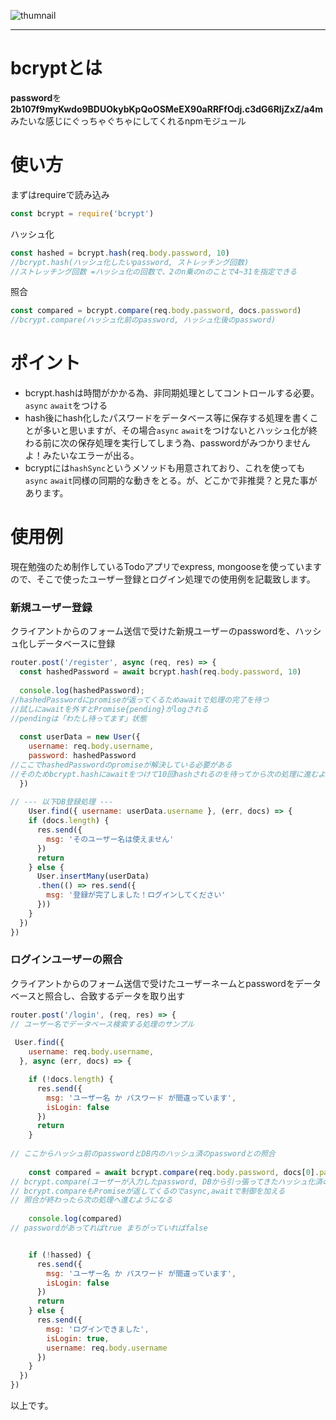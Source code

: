 <!-- 2021-08-15 07:17:35 -->
<!-- プログラミング -->
<!-- Node.js, npm -->
![thumnail](img/pc/nodejs.png)
***

# bcryptとは
**password**を**2b$10$7f9myKwdo9BDUOkybKpQoOSMeEX90aRRFfOdj.c3dG6RIjZxZ/a4m**みたいな感じにぐっちゃぐちゃにしてくれるnpmモジュール


# 使い方
まずはrequireで読み込み

```js
const bcrypt = require('bcrypt')
```
ハッシュ化

```js
const hashed = bcrypt.hash(req.body.password, 10)
//bcrypt.hash(ハッシュ化したいpassword, ストレッチング回数)
//ストレッチング回数 =ハッシュ化の回数で、2のn乗のnのことで4~31を指定できる
```
照合

```js
const compared = bcrypt.compare(req.body.password, docs.password)
//bcrypt.compare(ハッシュ化前のpassword, ハッシュ化後のpassword)
```

# ポイント
- bcrypt.hashは時間がかかる為、非同期処理としてコントロールする必要。`async` `await`をつける  
- hash後にhash化したパスワードをデータベース等に保存する処理を書くことが多いと思いますが、その場合`async` `await`をつけないとハッシュ化が終わる前に次の保存処理を実行してしまう為、passwordがみつかりませんよ！みたいなエラーが出る。
- bcryptには`hashSync`というメソッドも用意されており、これを使っても`async` `await`同様の同期的な動きをとる。が、どこかで非推奨？と見た事があります。


# 使用例
現在勉強のため制作しているTodoアプリでexpress, mongooseを使っていますので、そこで使ったユーザー登録とログイン処理での使用例を記載致します。


### 新規ユーザー登録
クライアントからのフォーム送信で受けた新規ユーザーのpasswordを、ハッシュ化しデータベースに登録


```js
router.post('/register', async (req, res) => {
  const hashedPassword = await bcrypt.hash(req.body.password, 10)
  
  console.log(hashedPassword);
//hashedPasswordにpromiseが返ってくるためawaitで処理の完了を待つ
//試しにawaitを外すとPromise{pending}がlogされる
//pendingは「わたし待ってます」状態
  
  const userData = new User({
    username: req.body.username,
    password: hashedPassword
//ここでhashedPasswordのpromiseが解決している必要がある
//そのためbcrypt.hashにawaitをつけて10回hashされるのを待ってから次の処理に進むように制御する
  })
 
// --- 以下DB登録処理 --- 
    User.find({ username: userData.username }, (err, docs) => {
    if (docs.length) {
      res.send({
        msg: 'そのユーザー名は使えません'
      })
      return
    } else {
      User.insertMany(userData)
      .then(() => res.send({
        msg: '登録が完了しました！ログインしてください'
      }))
    }
  })
})
```

### ログインユーザーの照合
クライアントからのフォーム送信で受けたユーザーネームとpasswordをデータベースと照合し、合致するデータを取り出す

```js
router.post('/login', (req, res) => {
// ユーザー名でデータベース検索する処理のサンプル
 
 User.find({
    username: req.body.username,
  }, async (err, docs) => {

    if (!docs.length) {
      res.send({
        msg: 'ユーザー名 か パスワード が間違っています',
        isLogin: false
      })
      return
    }
      
// ここからハッシュ前のpasswordとDB内のハッシュ済のpasswordとの照合
      
    const compared = await bcrypt.compare(req.body.password, docs[0].password)
// bcrypt.compare(ユーザーが入力したpassword, DBから引っ張ってきたハッシュ化済のpassword)
// bcrypt.compareもPromiseが返してくるのでasync,awaitで制御を加える
// 照合が終わったら次の処理へ進むようになる
    
    console.log(compared)
// passwordがあってればtrue まちがっていればfalse


    if (!hassed) {
      res.send({
        msg: 'ユーザー名 か パスワード が間違っています',
        isLogin: false
      })
      return
    } else {
      res.send({
        msg: 'ログインできました',
        isLogin: true,
        username: req.body.username
      })
    }
  })
})

```
以上です。

